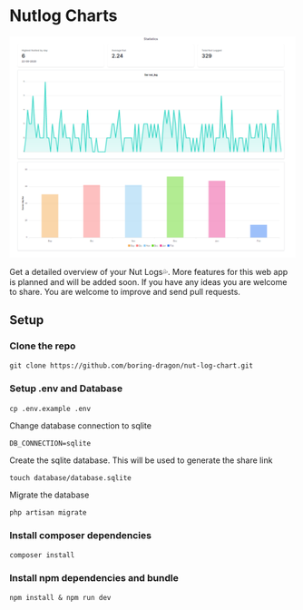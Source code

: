 # Nutlog Charts

![screenshot](screenshots.PNG)

Get a detailed overview of your Nut Logs💦. More features for this web app is planned and will be added soon. If you have any ideas you are welcome to share. 
You are welcome to improve and send pull requests.

## Setup

### Clone the repo 

```
git clone https://github.com/boring-dragon/nut-log-chart.git
```

### Setup .env and Database

```
cp .env.example .env
```
Change database connection to sqlite
```
DB_CONNECTION=sqlite
```
Create the sqlite database. This will be used to generate the share link
```
touch database/database.sqlite
```
Migrate the database
```
php artisan migrate
```

### Install composer dependencies

```
composer install
```

### Install npm dependencies and bundle

```
npm install & npm run dev
```
